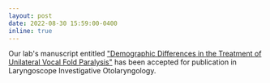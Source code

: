 ```yaml
---
layout: post
date: 2022-08-30 15:59:00-0400
inline: true
---
```


Our lab's manuscript entitled ["Demographic Differences in the Treatment of Unilateral Vocal Fold Paralysis"](https://doi.org/10.1002/lio2.920) has been accepted for publication in Laryngoscope Investigative Otolaryngology.


